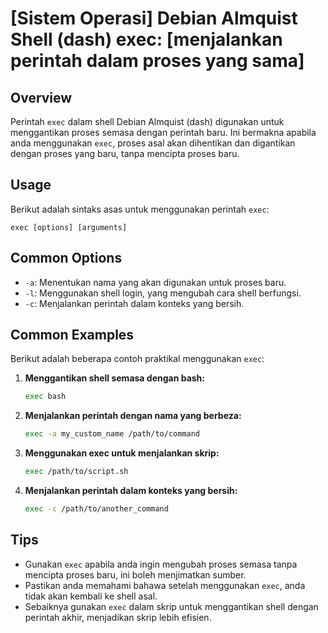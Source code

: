 # [Sistem Operasi] Debian Almquist Shell (dash) exec: [menjalankan perintah dalam proses yang sama]

## Overview
Perintah `exec` dalam shell Debian Almquist (dash) digunakan untuk menggantikan proses semasa dengan perintah baru. Ini bermakna apabila anda menggunakan `exec`, proses asal akan dihentikan dan digantikan dengan proses yang baru, tanpa mencipta proses baru.

## Usage
Berikut adalah sintaks asas untuk menggunakan perintah `exec`:

```
exec [options] [arguments]
```

## Common Options
- `-a`: Menentukan nama yang akan digunakan untuk proses baru.
- `-l`: Menggunakan shell login, yang mengubah cara shell berfungsi.
- `-c`: Menjalankan perintah dalam konteks yang bersih.

## Common Examples
Berikut adalah beberapa contoh praktikal menggunakan `exec`:

1. **Menggantikan shell semasa dengan bash:**
   ```sh
   exec bash
   ```

2. **Menjalankan perintah dengan nama yang berbeza:**
   ```sh
   exec -a my_custom_name /path/to/command
   ```

3. **Menggunakan exec untuk menjalankan skrip:**
   ```sh
   exec /path/to/script.sh
   ```

4. **Menjalankan perintah dalam konteks yang bersih:**
   ```sh
   exec -c /path/to/another_command
   ```

## Tips
- Gunakan `exec` apabila anda ingin mengubah proses semasa tanpa mencipta proses baru, ini boleh menjimatkan sumber.
- Pastikan anda memahami bahawa setelah menggunakan `exec`, anda tidak akan kembali ke shell asal.
- Sebaiknya gunakan `exec` dalam skrip untuk menggantikan shell dengan perintah akhir, menjadikan skrip lebih efisien.